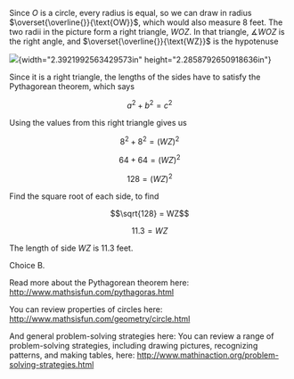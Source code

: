 Since *O* is a circle, every radius is equal, so we can
draw in radius $\overset{\overline{}}{\text{OW}}$, which would also
measure 8 feet. The two radii in the picture form a right triangle,
$WOZ$. In that triangle, $\measuredangle WOZ$ is the right angle, and
$\overset{\overline{}}{\text{WZ}}$ is the hypotenuse

![](media/image9.png){width="2.3921992563429573in"
height="2.2858792650918636in"}

Since it is a right triangle, the lengths of the sides have to satisfy
the Pythagorean theorem, which says

$$a^{2} + b^{2} = c^{2}$$

Using the values from this right triangle gives us

$$8^{2} + 8^{2} = {(WZ)}^{2}$$

$$64 + 64 = {(WZ)}^{2}$$

$$128 = {(WZ)}^{2}$$

Find the square root of each side, to find

$$\sqrt{128} = WZ$$

$$11.3 = WZ$$

The length of side *WZ* is 11.3 feet.

Choice B.

Read more about the Pythagorean theorem here:
<http://www.mathsisfun.com/pythagoras.html>

You can review properties of circles here:
<http://www.mathsisfun.com/geometry/circle.html>

And general problem-solving strategies here: You can review a range of
problem-solving strategies, including drawing pictures, recognizing
patterns, and making tables, here:
<http://www.mathinaction.org/problem-solving-strategies.html>
